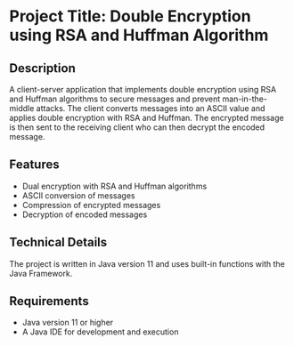 # Project Title: Double Encryption using RSA and Huffman Algorithm

## Description
A client-server application that implements double encryption using RSA and Huffman algorithms to secure messages and prevent man-in-the-middle attacks. The client converts messages into an ASCII value and applies double encryption with RSA and Huffman. The encrypted message is then sent to the receiving client who can then decrypt the encoded message.

## Features
- Dual encryption with RSA and Huffman algorithms
- ASCII conversion of messages
- Compression of encrypted messages
- Decryption of encoded messages

## Technical Details
The project is written in Java version 11 and uses built-in functions with the Java Framework. 

## Requirements
- Java version 11 or higher
- A Java IDE for development and execution
